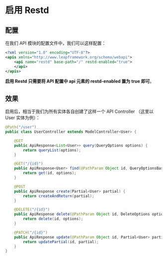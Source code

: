 # 启用 Restd

## 配置

在我们 API 模块的配置文件中，我们可以这样配置：

```xml
<?xml version="1.0" encoding="UTF-8"?>
<apis xmlns="http://www.leapframework.org/schema/webapi">
    <api name="restd" base-path="/" restd-enabled="true">
    </api>
</apis>
```

**启用 Restd 只需要将 API 配置中 api 元素的 restd-enabled 置为 true 即可**。

## 效果

启用后，相当于我们为所有实体各自创建了这样一个 API Controller （这里以 User 实体为例）：

```java
@Path("/user")
public class UserController extends ModelController<User> {

    @GET
    public ApiResponse<List<User>> query(QueryOptions options) {
        return queryList(options);
    }

    @GET("/{id}")
    public ApiResponse<User> find(@PathParam Object id, QueryOptionsBase options) {
        return get(id, options);
    }

    @POST
    public ApiResponse create(Partial<User> partial) {
        return createAndReturn(partial);
    }

    @DELETE("/{id}")
    public ApiResponse delete(@PathParam Object id, DeleteOptions options) {
        return delete(id, options);
    }

    @PATCH("/{id}")
    public ApiResponse update(@PathParam Object id, Partial<User> partial) {
        return updatePartial(id, partial);
    }
}
```